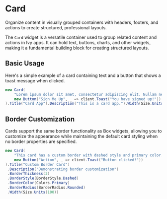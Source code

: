 ﻿---
prepare: |
  var client = this.UseService<IClientProvider>();
---

# Card

<Ingress>
Organize content in visually grouped containers with headers, footers, and actions to create structured, professional layouts.
</Ingress>

The `Card` widget is a versatile container used to group related content and actions in Ivy apps. It can hold text, buttons, charts, and other widgets, making it a fundamental building block for creating structured layouts.

## Basic Usage

Here's a simple example of a card containing text and a button that shows a toast message when clicked.

```csharp demo-below 
new Card(
    "Lorem ipsum dolor sit amet, consectetur adipiscing elit. Nullam nec purus nec nunc",
    new Button("Sign Me Up", _ => client.Toast("You have signed up!"))
).Title("Card App").Description("This is a card app.").Width(Size.Units(100))
```

## Border Customization

Cards support the same border functionality as Box widgets, allowing you to customize the appearance while maintaining the default card styling when no border properties are specified.

```csharp demo-below
new Card(
    "This card has a custom border with dashed style and primary color.",
    new Button("Action", _ => client.Toast("Button clicked!"))
).Title("Custom Border Card")
 .Description("Demonstrating border customization")
 .BorderThickness(3)
 .BorderStyle(BorderStyle.Dashed)
 .BorderColor(Colors.Primary)
 .BorderRadius(BorderRadius.Rounded)
 .Width(Size.Units(100))
```

<WidgetDocs Type="Ivy.Card" ExtensionTypes="Ivy.CardExtensions" SourceUrl="https://github.com/Ivy-Interactive/Ivy-Framework/blob/main/Ivy/Widgets/Card.cs"/>